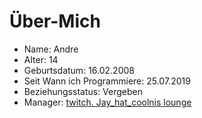 # Über-Mich
- Name: Andre
- Alter: 14
- Geburtsdatum: 16.02.2008
- Seit Wann ich Programmiere: 25.07.2019
- Beziehungsstatus: Vergeben
- Manager: [twitch. Jay_hat_coolnis  lounge](https://discord.gg/tVMfEj692w)
